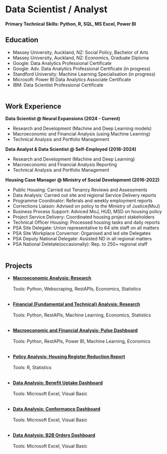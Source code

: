# Data Scientist / Analyst
#### Primary Technical Skills: Python, R, SQL, MS Excel, Power BI

## Education
- Massey University, Auckland, NZ: Social Policy, Bachelor of Arts
- Massey University, Auckland, NZ: Economics, Graduate Diploma
- Google: Data Analytics Professional Certificate
- Google: Adv. Data Analytics Professional Certificate (in progress)
- Standford University: Machine Learning Specialisation (in progress)
- Microsoft: Power BI Data Analytics Associate Certificate
- IBM: Data Scientist Professional Certificate<br><br>

## Work Experience
**Data Scientist @ Neural Expansions (2024 - Current)**
- Research and Development (Machine and Deep Learning models)
- Macroeconomic and Financial Analysis (using Machine Learning)
- Technical Analysis and Portfolio Management

**Data Analyst & Data Scientist @ Self-Employed (2018-2024)**
- Research and Development (Machine and Deep Learning)
- Macroeconomic and Financial Analysis Reporting
- Technical Analysis and Portfolio Management

**Housing Case Manager @ Ministry of Social Development (2016-2022)**
- Public Housing: Carried out Tenancy Reviews and Assessments
- Data Analysis: Carried out site and regional Service Delivery reports
- Programme Coordinator: Referals and weekly employment reports
- Corrections Liaison: Advised on policy to the Ministry of Justice(MoJ)
- Business Process Support: Adviced MoJ, HUD, MSD on housing policy
- Project Service Delivery: Coordinated housing project stakeholders
- Technical Officer Housing: Processed housing tasks and daily reports
- PSA Site Delegate: Union representative to 64 site staff on all matters
- PSA Site Workplace Convernor: Organised and led site Delegates
- PSA Deputy National Delegate: Assisted ND in all regional matters
- PSA National Deletate(occasionally): Rep. to 250+ regional staff<br><br>

## Projects
- **[Macroeconomic Analysis: Research](https://carlosperalta2049.github.io/Project1)** <br><br>
Tools: Python, Webscraping, RestAPIs, Economics, Statistics<br><br>

- **[Financial (Fundamental and Technical) Analysis: Research](https://carlosperalta2049.github.io/Project2)** <br><br>
Tools: Python, RestAPIs, Machine Learning, Economics, Statistics<br><br>
  
- **[Macroeconomic and Financial Analysis: Pulse Dashboard](https://carlosperalta2049.github.io/Project3)** <br><br>
Tools: Python, RestAPIs, Power BI, Machine Learning, Economics<br><br>
  
- **[Policy Analysis: Housing Register Reduction Report](https://carlosperalta2049.github.io/Project4)** <br><br>
Tools: R, Statistics<br><br>

- **[Data Analysis: Benefit Uptake Dashboard](https://carlosperalta2049.github.io/Project5)** <br><br>
Tools: Microsoft Excel, Visual Basic<br><br>

- **[Data Analysis: Conformance Dashboard](https://carlosperalta2049.github.io/Project6)** <br><br>
Tools: Microsoft Excel, Visual Basic<br><br>

- **[Data Analysis: B2B Orders Dashboard](https://carlosperalta2049.github.io/Project7)** <br><br>
Tools: Microsoft Excel, Visual Basic<br><br>



